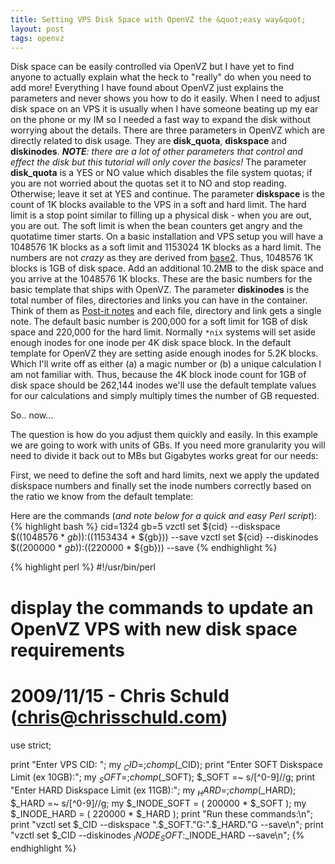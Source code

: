 ```yaml
---
title: Setting VPS Disk Space with OpenVZ the &quot;easy way&quot;
layout: post
tags: openvz
---
```

Disk space can be easily controlled via OpenVZ but I have yet to find anyone to actually explain what the heck to "really" do when you need to add more! Everything I have found about OpenVZ just explains the parameters and never shows you how to do it easily. When I need to adjust disk space on an VPS it is usually when I have someone beating up my ear on the phone or my IM so I needed a fast way to expand the disk without worrying about the details.
There are three parameters in OpenVZ which are directly related to disk usage. They are <strong>disk_quota</strong>, <strong>diskspace</strong> and <strong>diskinodes</strong>. <em><strong>NOTE</strong>: there are a lot of other parameters that control and effect the disk but this tutorial will only cover the basics!</em>
The parameter <strong>disk_quota</strong> is a YES or NO value which disables the file system quotas; if you are not worried about the quotas set it to NO and stop reading. Otherwise; leave it set at YES and continue.
The parameter <strong>diskspace</strong> is the count of 1K blocks available to the VPS in a soft and hard limit. The hard limit is a stop point similar to filling up a physical disk - when you are out, you are out. The soft limit is when the bean counters get angry and the quotatime timer starts. On a basic installation and VPS setup you will have a 1048576 1K blocks as a soft limit and 1153024 1K blocks as a hard limit. The numbers are not <em>crazy</em> as they are derived from [base2](http://en.wikipedia.org/wiki/Binary_numeral_system). Thus, 1048576 1K blocks is 1GB of disk space. Add an additional 10.2MB to the disk space and you arrive at the 1048576 1K blocks. These are the basic numbers for the basic template that ships with OpenVZ.
The parameter <strong>diskinodes</strong> is the total number of files, directories and links you can have in the container. Think of them as <a href="http://en.wikipedia.org/wiki/Post-it_note">Post-it notes</a> and each file, directory and link gets a single note. The default basic number is 200,000 for a soft limit for 1GB of disk space and 220,000 for the hard limit. Normally `*nix` systems will set aside enough inodes for one inode per 4K disk space block. In the default template for OpenVZ they are setting aside enough inodes for 5.2K blocks. Which I'll write off as either (a) a magic number or (b) a unique calculation I am not familiar with. Thus, because the 4K block inode count for 1GB of disk space should be 262,144 inodes we\'ll use the default template values for our calculations and simply multiply times the number of GB requested.

So.. now...

The question is how do you adjust them quickly and easily. In this example we are going to work with units of GBs. If you need more granularity you will need to divide it back out to MBs but Gigabytes works great for our needs:

First, we need to define the soft and hard limits, next we apply the updated diskspace numbers and finally set the inode numbers correctly based on the ratio we know from the default template:

Here are the commands (<em>and note below for a quick and easy Perl script</em>):
{% highlight bash %}
cid=1324
gb=5
vzctl set ${cid} --diskspace $((1048576 * ${gb})):$((1153434 * ${gb})) --save
vzctl set ${cid} --diskinodes $((200000 * ${gb})):$((220000 * ${gb})) --save
{% endhighlight %}

{% highlight perl %}
#!/usr/bin/perl

# display the commands to update an OpenVZ VPS with new disk space requirements
# 2009/11/15 - Chris Schuld (chris@chrisschuld.com)

use strict;

print "Enter VPS CID: "; my $_CID = ; chomp($_CID);
print "Enter SOFT Diskspace Limit (ex 10GB):"; my $_SOFT = ; chomp($_SOFT); $_SOFT =~ s/[^0-9]//g;
print "Enter HARD Diskspace Limit (ex 11GB):"; my $_HARD = ; chomp($_HARD); $_HARD =~ s/[^0-9]//g;
my $_INODE_SOFT = ( 200000 * $_SOFT );
my $_INODE_HARD = ( 220000 * $_HARD );
print "Run these commands:\n";
print "vzctl set $_CID --diskspace ".$_SOFT."G:".$_HARD."G --save\n";
print "vzctl set $_CID --diskinodes $_INODE_SOFT:$_INODE_HARD --save\n";
{% endhighlight %}